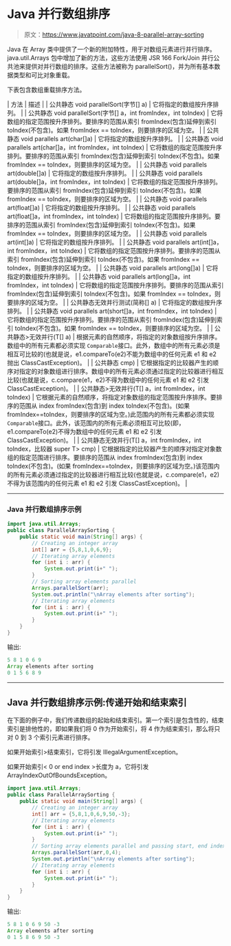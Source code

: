 # Java 并行数组排序

> 原文：<https://www.javatpoint.com/java-8-parallel-array-sorting>

Java 在 Array 类中提供了一个新的附加特性，用于对数组元素进行并行排序。java.util.Arrays 包中增加了新的方法，这些方法使用 JSR 166 Fork/Join 并行公共池来提供对并行数组的排序。这些方法被称为 parallelSort()，并为所有基本数据类型和可比对象重载。

下表包含数组重载排序方法。

| 方法 | 描述 |
| 公共静态 void parallelSort(字节[] a) | 它将指定的数组按升序排列。 |
| 公共静态 void parallelSort(字节[] a，int fromIndex，int toIndex) | 它将数组的指定范围按升序排列。要排序的范围从索引 fromIndex(包含)延伸到索引 toIndex(不包含)。如果 fromIndex == toIndex，则要排序的区域为空。 |
| 公共静态 void parallels art(char[]a) | 它将指定的数组按升序排列。 |
| 公共静态 void parallels art(char[]a，int fromIndex，int toIndex) | 它将数组的指定范围按升序排列。要排序的范围从索引 fromIndex(包含)延伸到索引 toIndex(不包含)。如果 fromIndex == toIndex，则要排序的区域为空。 |
| 公共静态 void parallels art(double[]a) | 它将指定的数组按升序排列。 |
| 公共静态 void parallels art(double[]a，int fromIndex，int toIndex) | 它将数组的指定范围按升序排列。要排序的范围从索引 fromIndex(包含)延伸到索引 toIndex(不包含)。如果 fromIndex == toIndex，则要排序的区域为空。 |
| 公共静态 void parallels art(float[]a) | 它将指定的数组按升序排列。 |
| 公共静态 void parallels art(float[]a，int fromIndex，int toIndex) | 它将数组的指定范围按升序排列。要排序的范围从索引 fromIndex(包含)延伸到索引 toIndex(不包含)。如果 fromIndex == toIndex，则要排序的区域为空。 |
| 公共静态 void parallels art(int[]a) | 它将指定的数组按升序排列。 |
| 公共静态 void parallels art(int[]a，int fromIndex，int toIndex) | 它将数组的指定范围按升序排列。要排序的范围从索引 fromIndex(包含)延伸到索引 toIndex(不包含)。如果 fromIndex == toIndex，则要排序的区域为空。 |
| 公共静态 void parallels art(long[]a) | 它将指定的数组按升序排列。 |
| 公共静态 void parallels art(long[]a，int fromIndex，int toIndex) | 它将数组的指定范围按升序排列。要排序的范围从索引 fromIndex(包含)延伸到索引 toIndex(不包含)。如果 fromIndex == toIndex，则要排序的区域为空。 |
| 公共静态无效并行测试(简称[] a) | 它将指定的数组按升序排列。 |
| 公共静态 void parallels art(short[]a，int fromIndex，int toIndex) | 它将数组的指定范围按升序排列。要排序的范围从索引 fromIndex(包含)延伸到索引 toIndex(不包含)。如果 fromIndex == toIndex，则要排序的区域为空。 |
| 公共静态<t extends="" comparable="" super="" t="">>无效并行(T[] a)</t> | 根据元素的自然顺序，将指定的对象数组按升序排序。数组中的所有元素都必须实现 `Comparable`接口。此外，数组中的所有元素必须是相互可比较的(也就是说，e1.compareTo(e2)不能为数组中的任何元素 e1 和 e2 抛出 ClassCastException)。 |
| 公共静态 <t7gt void="" parallelsort="" a="" super="" t="">cmp)</t7gt> | 它根据指定的比较器产生的顺序对指定的对象数组进行排序。数组中的所有元素必须通过指定的比较器进行相互比较(也就是说，c.compare(e1，e2)不得为数组中的任何元素 e1 和 e2 引发 ClassCastException)。 |
| 公共静态<t extends="" comparable="" super="" t="">>无效并行(T[] a，int fromIndex，int toIndex)</t> | 它根据元素的自然顺序，将指定对象数组的指定范围按升序排序。要排序的范围从 index fromIndex(包含)到 index toIndex(不包含)。(如果 fromIndex==toIndex，则要排序的区域为空。)此范围内的所有元素都必须实现`Comparable`接口。此外，该范围内的所有元素必须相互可比较(即，e1.compareTo(e2)不得为数组中的任何元素 e1 和 e2 引发 ClassCastException)。 |
| 公共静态<t>无效并行(T[] a，int fromIndex，int toIndex，比较器 super T> cmp)</t> | 它根据指定的比较器产生的顺序对指定对象数组的指定范围进行排序。要排序的范围从 index fromIndex(包含)到 index toIndex(不包含)。(如果 fromIndex==toIndex，则要排序的区域为空。)该范围内的所有元素必须通过指定的比较器进行相互比较(也就是说，c.compare(e1，e2)不得为该范围内的任何元素 e1 和 e2 引发 ClassCastException)。 |

* * *

### Java 并行数组排序示例

```java
import java.util.Arrays;
public class ParallelArraySorting {
	public static void main(String[] args) {
		// Creating an integer array 
		int[] arr = {5,8,1,0,6,9};
		// Iterating array elements
		for (int i : arr) {
			System.out.print(i+" ");
		}
		// Sorting array elements parallel
		Arrays.parallelSort(arr);
		System.out.println("\nArray elements after sorting");
		// Iterating array elements
		for (int i : arr) {
			System.out.print(i+" ");
		}
	}
}

```

输出:

```java
5 8 1 0 6 9 
Array elements after sorting
0 1 5 6 8 9 

```

* * *

## Java 并行数组排序示例:传递开始和结束索引

在下面的例子中，我们传递数组的起始和结束索引。第一个索引是包含性的，结束索引是排他性的，即如果我们将 0 作为开始索引，将 4 作为结束索引，那么将只对 0 到 3 个索引元素进行排序。

如果开始索引>结束索引，它将引发 IllegalArgumentException。

如果开始索引< 0 or end index >长度为 a，它将引发 ArrayIndexOutOfBoundsException。

```java
import java.util.Arrays;
public class ParallelArraySorting {
	public static void main(String[] args) {
		// Creating an integer array 
		int[] arr = {5,8,1,0,6,9,50,-3};
		// Iterating array elements
		for (int i : arr) {
			System.out.print(i+" ");
		}
		// Sorting array elements parallel and passing start, end index
		Arrays.parallelSort(arr,0,4);
		System.out.println("\nArray elements after sorting");
		// Iterating array elements
		for (int i : arr) {
			System.out.print(i+" ");
		}
	}
}

```

输出:

```java
5 8 1 0 6 9 50 -3 
Array elements after sorting
0 1 5 8 6 9 50 -3 

```